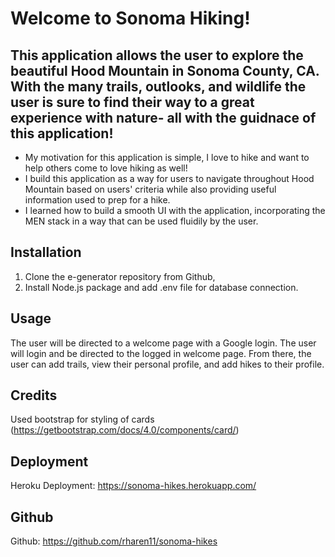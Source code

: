 # Welcome to Sonoma Hiking! <i class="fa-solid fa-tree"></i>


## This application allows the user to explore the beautiful Hood Mountain in Sonoma County, CA. With the many trails, outlooks, and wildlife the user is sure to find their way to a great experience with nature- all with the guidnace of this application!

- My motivation for this application is simple, I love to hike and want to help others come to love hiking as well!
- I build this application as a way for users to navigate throughout Hood Mountain based on users' criteria while also providing useful information used to prep for a hike.
- I learned how to build a smooth UI with the application, incorporating the MEN stack in a way that can be used fluidily by the user. 

## Installation 

1. Clone the e-generator repository from Github, 
2. Install Node.js package and add .env file for database connection. 

## Usage

The user will be directed to a welcome page with a Google login. The user will login and be directed to the logged in welcome page. From there, the user can add trails, view their personal profile, and add hikes to their profile. 

## Credits

Used bootstrap for styling of cards (https://getbootstrap.com/docs/4.0/components/card/)

## Deployment
Heroku Deployment: https://sonoma-hikes.herokuapp.com/

## Github
Github: https://github.com/rharen11/sonoma-hikes
